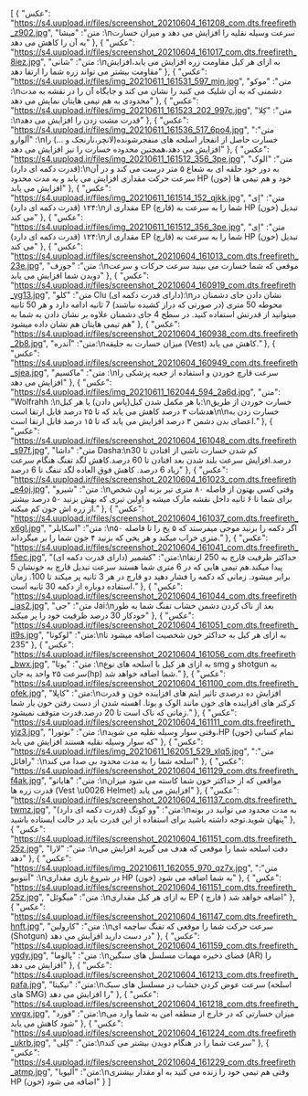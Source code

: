 [
  {
    "عکس": "https://s4.uupload.ir/files/screenshot_20210604_161208_com.dts.freefireth_z902.jpg",
    "متن": "میشا :\nسرعت وسیله نقلیه را افزایش می دهد و میران خسارت به آن را کاهش می دهد"
  },
  {
    "عکس": "https://s4.uupload.ir/files/screenshot_20210604_161017_com.dts.freefireth_8iez.jpg",
    "متن": "شانی :\nبه ازای هر کیل مقاومت زره افزایش می یابد،افزایش مقاومت بیشتر می تواند زره شما را ارتقا دهد"
  },
  {
    "عکس": "https://s4.uupload.ir/files/img_20210611_161531_597_mjn.jpg",
    "متن": "موکو :\nدشمنی که به آن شلیک می کنید را نشان می کند و جایگاه آن را در نقشه به مدت محدودی به هم تیمی هایتان نمایش می دهد"
  },
  {
    "عکس": "https://s4.uupload.ir/files/img_20210611_161523_202_997c.jpg",
    "متن": "کِلا :\nقدرت مشت زدن را افزایش می دهد"
  },
  {
    "عکس": "https://s4.uupload.ir/files/img_20210611_161536_517_6po4.jpg",
    "متن": "آلوارو :\nخسارت حاصل از انفجار اسلحه های منفجرشونده(لانچر،نارنجک و …) را افزایش می دهد،همچنین محدوده خسارت را نیز افزایش می دهد"
  },
  {
    "عکس": "https://s4.uupload.ir/files/img_20210611_161512_356_3pe.jpg",
    "متن": "الوک (قدرت دکمه ای دارد):\nبه دور خود حلقه ای به شعاع ۵ متر درست می کند و در آن سرعت حرکت مقداری افزایش می یابد و به مدت محدود HP (خون) خود و هم تیمی ها افزایش می یابد"
  },
  {
    "عکس": "https://s4.uupload.ir/files/img_20210611_161514_152_qjkk.jpg",
    "متن": "اِی ۱۲۴ (قدرت دکمه ای دارد):\nمقداری از EP (قارچ) شما را به سرعت به HP (خون) تبدیل می کند"
  },
  {
    "عکس": "https://s4.uupload.ir/files/img_20210611_161512_356_3pe.jpg",
    "متن": "اِی ۱۲۴ (قدرت دکمه ای دارد):\nمقداری از EP (قارچ) شما را به سرعت به HP (خون) تبدیل می کند"
  },
  {
    "عکس": "https://s4.uupload.ir/files/screenshot_20210604_161013_com.dts.freefireth_23e.jpg",
    "متن": "جوزف :\nموقعی که شما خسارت می بینید سرعت حرکات و سرعت دویدن شما افزایش می یابد"
  },
  {
    "عکس": "https://s4.uupload.ir/files/screenshot_20210604_160919_com.dts.freefireth_yg13.jpg",
    "متن": "کلو Clu (دارای قدرت دکمه ای):\nنشان دادن جای دشمنان در محوطه 50 متری (در صورتی که دراز کشیده نباشند) 7 ثانیه ادامه دارد و هر 50 ثانیه میتوانید از قدرتش استفاده کنید. در سطح 4 جای دشمنان علاوه بر نشان دادن به شما به هم تیمی هایتان هم نشان داده میشود"
  },
  {
    "عکس": "https://s4.uupload.ir/files/screenshot_20210604_160938_com.dts.freefireth_2b8.jpg",
    "متن": "آندره:\nمیزان خسارت به جلیقه (Vest) کاهش می یابد."
  },
  {
    "عکس": "https://s4.uupload.ir/files/screenshot_20210604_160949_com.dts.freefireth_sjea.jpg",
    "متن": "ماکسیم :\nسرعت قارچ خوردن و استفاده از جعبه پزشکی را افزایش می دهد"
  },
  {
    "عکس": "https://s4.uupload.ir/files/img_20210611_162044_594_2a6d.jpg",
    "متن": "Wolfrahh :\nبا هر مکمل شدن کیل(پاس دادن) یا هر کیل:\nخسارت خوردن از طریق هدشات ۳ درصد کاهش می یابد که تا ۲۵ درصد قابل ارتقا است\n\nخسارت زدن به اعضای بدن دشمن ۳ درصد افزایش می یابد که تا ۱۵ درصد قابل ارتقا است."
  },
  {
    "عکس": "https://s4.uupload.ir/files/screenshot_20210604_161048_com.dts.freefireth_s97f.jpg",
    "متن": "داشا Dasha:\nکم شدن خسارت ناشی از افتادن تا 30 درصد.افزایش سرعت بلند شدن بعد افتادن تا 60 درصد.کاهش لگد تفنگ هنگام سرعت زیاد 6 درصد. کاهش فوق العاده لگد تنفگ تا 6 درصد"
  },
  {
    "عکس": "https://s4.uupload.ir/files/screenshot_20210604_161023_com.dts.freefireth_e4oj.jpg",
    "متن": "شیرو :\nوقتی کسی بهتون از فاصله ۸۰ متری تیر بزنه اون شخص برای شما تا ۶ ثانیه داخل نقشه مارک میشه و اولین تیری که بهش بزنید ۵۰ درصد بیشتر از زره اش جون کم میکنه."
  },
  {
    "عکس": "https://s4.uupload.ir/files/screenshot_20210604_161037_com.dts.freefireth_x6gl.jpg",
    "متن": "اسکایلر :\nاگر دکمه را بزنید موجی میفرستد که ۵ یخ را تا فاصله ۵۰ متری خراب میکند و هر یخی که بزنید ۴ جون شما را بر میگرداند."
  },
  {
    "عکس": "https://s4.uupload.ir/files/screenshot_20210604_161041_com.dts.freefireth_f5ec.jpg",
    "متن": "کشمیر (دارای قدرت دکمه ای):\nحداکثر ظرفیت قارچ به 250 ارتقا پیدا میکند.هم تیمی هایی که در 6 متری شما هستند سرعت تبدیل قارچ به خونشان 5 برابر میشود. زمانی که دکمه را فشار دهید دو قارچ در هر 3 ثانیه پر میکند تا 100. زمان استفاده دوباره از دکمه 30 ثانیه است."
  },
  {
    "عکس": "https://s4.uupload.ir/files/screenshot_20210604_161044_com.dts.freefireth_ias2.jpg",
    "متن": "جی Jai:\nبعد از ناک کردن دشمن خشاب تفنگ شما به طور خودکار 30 درصد ظرفیت خود را پر میکند"
  },
  {
    "عکس": "https://s4.uupload.ir/files/screenshot_20210604_161051_com.dts.freefireth_it9s.jpg",
    "متن": "لوکوتا:\nبه ازای هر کیل به حداکثر خون شخصیت اضافه میشود تا 235"
  },
  {
    "عکس": "https://s4.uupload.ir/files/screenshot_20210604_161056_com.dts.freefireth_bwx.jpg",
    "متن": "یوتا :\nبه ازای هر کیل با اسلحه های نوع smg و shotgun به سرعت ۲۵ واحد به جان(hp) شما اضافه خواهد شد."
  },
  {
    "عکس": "https://s4.uupload.ir/files/screenshot_20210604_161100_com.dts.freefireth_ofek.jpg",
    "متن": "کاپلا:\nافزایش ده درصدی تاثیر ایتم های افزاینده خون و قدرت کرکتر های افزاینده های خون مانند الوک و یوتا. اهسته شدن از دست رفتن خون یار شما زمانی که ناک است تا 20 درصد.قدرت متوقف نمیشود."
  },
  {
    "عکس": "https://s4.uupload.ir/files/screenshot_20210604_161111_com.dts.freefireth_yiz3.jpg",
    "متن": "نوتورا :\nوقتی سوار وسیله نقلیه می شوید،HP (خون) تمام کسانی که سوار وسیله نقلیه هستند افزایش می یابد"
  },
  {
    "عکس": "https://s4.uupload.ir/files/img_20210611_162051_529_xlq5.jpg",
    "متن": "رافائل :\nاسلحه شما را به مدت محدود بی صدا می کند"
  },
  {
    "عکس": "https://s4.uupload.ir/files/screenshot_20210604_161129_com.dts.freefireth_f4ak.jpg",
    "متن": "هایاتو :\nمواقعی که از حداکثر خون شما کاسته می شود میزان قدرت زره ها (Vest \u0026 Helmet) افزایش می یابد"
  },
  {
    "عکس": "https://s4.uupload.ir/files/screenshot_20210604_161137_com.dts.freefireth_twmz.jpg",
    "متن": "وو کونگ (قدرت دکمه ای دارد):\nبه مدت محدود می توانید در بوته پنهان شوید.توجه داشته باشید برای استفاده از این قدرت باید در حالت ایستاده باشید"
  },
  {
    "عکس": "https://s4.uupload.ir/files/screenshot_20210604_161151_com.dts.freefireth_25z.jpg",
    "متن": "لارا :\nدقت اسلحه شما را موقعی که هدف می گیرید افزایش می دهد"
  },
  {
    "عکس": "https://s4.uupload.ir/files/img_20210611_162055_970_qz7x.jpg",
    "متن": "آنتونیو :\nدر شروع بازی مقداری HP (خون) به شما اضافه می شود"
  },
  {
    "عکس": "https://s4.uupload.ir/files/screenshot_20210604_161151_com.dts.freefireth_25z.jpg",
    "متن": "میگوئل :\nبه ازای هر کیل مقداری EP ( قارچ ) اضافه خواهد شد"
  },
  {
    "عکس": "https://s4.uupload.ir/files/screenshot_20210604_161147_com.dts.freefireth_hnft.jpg",
    "متن": "کارولین :\nسرعت حرکت شما را موقعی که تفنگ ساچمه ای (Shotgun) در دست دارید افزایش می دهد"
  },
  {
    "عکس": "https://s4.uupload.ir/files/screenshot_20210604_161159_com.dts.freefireth_ygdy.jpg",
    "متن": "پالوما :\nفضای ذخیره مهمات مسلسل های سنگین (AR) را افزایش می دهد"
  },
  {
    "عکس": "https://s4.uupload.ir/files/screenshot_20210604_161213_com.dts.freefireth_pafa.jpg",
    "متن": "نیکیتا:\nسرعت عوض کردن خشاب در مسلسل های سبک (اسلحه های SMG) را افزایش می دهد"
  },
  {
    "عکس": "https://s4.uupload.ir/files/screenshot_20210604_161218_com.dts.freefireth_vwgx.jpg",
    "متن": "فورد:\nمیزان خسارتی که در خارج از منطقه امن به شما وارد می شود کاهش می یابد"
  },
  {
    "عکس": "https://s4.uupload.ir/files/screenshot_20210604_161224_com.dts.freefireth_ukrb.jpg",
    "متن": "کِلی:\nسرعت شما را در هنگام دویدن بیشتر می کند"
  },
  {
    "عکس": "https://s4.uupload.ir/files/screenshot_20210604_161229_com.dts.freefireth_atmp.jpg",
    "متن": "اُلیویا:\nوقتی هم تیمی خود را زنده می کنید به او مقدار بیشتری HP (خون) اضافه می شود"
  }
]
